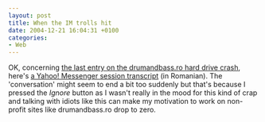 ```yaml
---
layout: post
title: When the IM trolls hit
date: 2004-12-21 16:04:31 +0100
categories:
- Web
---
```

OK, concerning <a href="http://rusiczki.net/blog/archives/2004/12/17/hard_drive_crash">the last entry on the drumandbass.ro hard drive crash</a>, here's <a href="http://www.rusiczki.net/blog/blogstuff/yahoo_messenger_transcript.txt">a Yahoo! Messenger session transcript</a> (in Romanian). The 'conversation' might seem to end a bit too suddenly but that's because I pressed the <em>Ignore</em> button as I wasn't really in the mood for this kind of crap and talking with idiots like this can make my motivation to work on non-profit sites like drumandbass.ro drop to zero.
